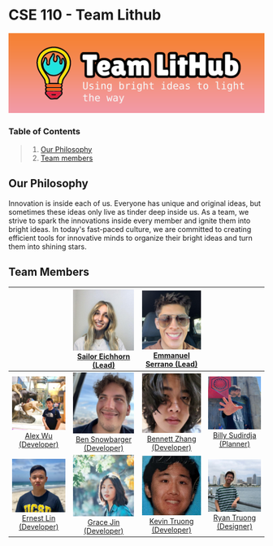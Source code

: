 # CSE 110 - Team Lithub
![Banner](./branding/TeamLitHub_Banner.png)

### Table of Contents

> 1. [Our Philosophy](#our-philosophy)
> 2. [Team members](#team-members)


## Our Philosophy
Innovation is inside each of us. Everyone has unique and original ideas, but sometimes these ideas only live as tinder deep inside us. As a team, we strive to spark the innovations inside every member and ignite them into bright ideas. In today's fast-paced culture, we are committed to creating efficient tools for innovative minds to organize their bright ideas and turn them into shining stars.

## Team Members

| | <img src="Pics/Sailor.jpg"  alt="Picture of Sailor" width="120"/> <br> [Sailor Eichhorn (Lead)](https://sailorforschool.github.io/SuperCoolRepo/) | <img src="Pics/Emmanuel.jpg"  alt="Picture of Emmanuel" width="120"/> <br> [Emmanuel Serrano (Lead)](https://emmanuel-serrano.github.io/GitHub_Pages_Project/) | |
|:-:|:-:|:-:|:-:|
| <img src="Pics/Alex.JPG"  alt="Picture of Alex" width="120"/> <br> [Alex Wu (Developer)](https://alex10wu.github.io/CSE110-Alex-Wu/) | <img src="Pics/Ben.jpg"  alt="Picture of Ben" width="120"/> <br> [Ben Snowbarger (Developer)](https://bsnow1400.github.io/Pages-Project/) | <img src="Pics/Bennett.jpg"  alt="Picture of Bennett" width="120"/> <br> [Bennett Zhang (Developer)](https://bennett-zhang.github.io/CSE-110-Lab-1/) | <img src="Pics/Billy.jpg"  alt="Picture of Billy" width="120"/> <br> [Billy Sudirdja (Planner)](https://github.com/billysud/Lab0CSE110/) |
| <img src="Pics/Ernest.jpg"  alt="Picture of Ernest" width="120"/> <br> [Ernest Lin (Developer)](https://ernestl123.github.io/ernestl123/) | <img src="Pics/Grace.jpg"  alt="Picture of Grace" width="120"/> <br> [Grace Jin (Developer)](https://hongyuejin.github.io/GithubPages/) | <img src="Pics/Kevin.png"  alt="Picture of Kevin" width="120"/> <br> [Kevin Truong (Developer)](https://wozzack.github.io/pages/) | <img src="Pics/Ryan.jpg"  alt="Picture of Ryan" width="120"/> <br> [Ryan Truong (Designer)](https://ryan-truong.github.io/cse110lab/) |
